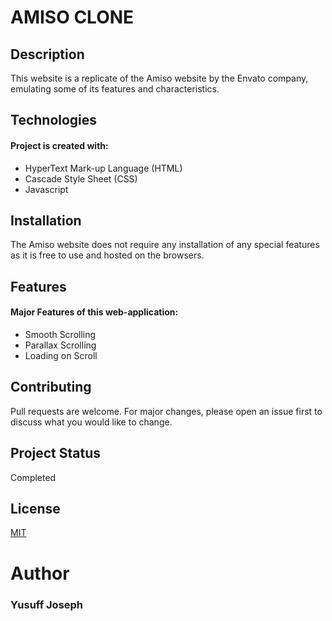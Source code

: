 # **AMISO CLONE**


## **Description**
This website is a replicate of the Amiso website by the Envato company, emulating some of its features and characteristics.

## **Technologies**
#### Project is created with: 
* HyperText Mark-up Language (HTML)
* Cascade Style Sheet (CSS)
* Javascript

## **Installation**
The Amiso website does not require any installation of any special features as it is free to use and hosted on the browsers. 

## **Features**
#### Major Features of this web-application: 
* Smooth Scrolling 
* Parallax Scrolling 
* Loading on Scroll

## Contributing
Pull requests are welcome. For major changes, please open an issue first to discuss what you would like to change.

## **Project Status**
Completed

## License
[MIT](https://choosealicense.com/licenses/mit/)

# **Author**
### Yusuff Joseph
